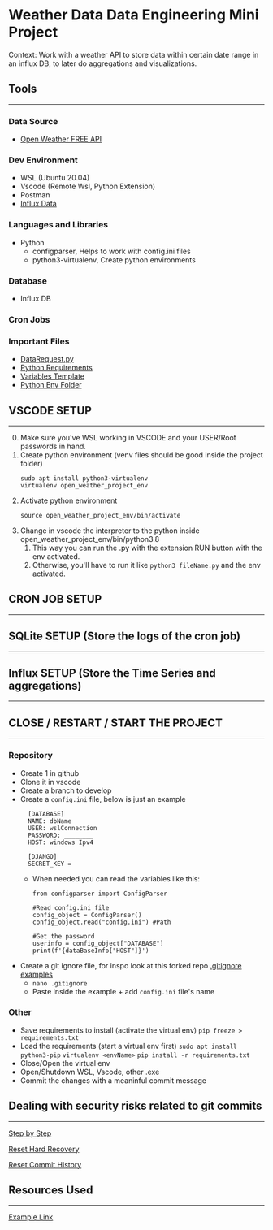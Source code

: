 # Weather Data Data Engineering Mini Project
Context: Work with a weather API to store data within certain date range in an influx DB, to later do aggregations and visualizations. 

## Tools 
---
### Data Source
* [Open Weather FREE API](https://openweathermap.org/)
###  Dev Environment
* WSL (Ubuntu 20.04)
* Vscode (Remote Wsl, Python Extension)
* Postman
* [Influx Data](influxdata.com)
### Languages and Libraries
* Python
  * configparser, Helps to work with config.ini files
  * python3-virtualenv, Create python environments
### Database
* Influx DB
### Cron Jobs
### Important Files
* [DataRequest.py]()
* [Python Requirements]()
* [Variables Template]()
* [Python Env Folder]()

## VSCODE SETUP 
---
0) Make sure you've WSL working in VSCODE and your USER/Root passwords in hand. 
1) Create python environment (venv files should be good inside the project folder)
    ```
    sudo apt install python3-virtualenv
    virtualenv open_weather_project_env
    ```
2) Activate python environment
    ``` 
    source open_weather_project_env/bin/activate
    ```
3) Change in vscode the interpreter to the python inside open_weather_project_env/bin/python3.8 
   1) This way you can run the .py with the extension RUN button with the env activated.
   2) Otherwise, you'll have to run it like `python3 fileName.py` and the env activated.

## CRON JOB SETUP 
---

## SQLite SETUP  (Store the logs of the cron job)
---

## Influx SETUP  (Store the Time Series and aggregations)
---


## CLOSE / RESTART / START  THE PROJECT
---
### Repository
  * Create 1 in github
  * Clone it in vscode
  * Create a branch to develop
  * Create a `config.ini` file, below is just an example
    ```
      [DATABASE]
      NAME: dbName
      USER: wslConnection
      PASSWORD: ________
      HOST: windows Ipv4

      [DJANGO]
      SECRET_KEY = 
    ```
    * When needed you can read the variables like this:
        ```
        from configparser import ConfigParser

        #Read config.ini file
        config_object = ConfigParser()
        config_object.read("config.ini") #Path

        #Get the password
        userinfo = config_object["DATABASE"]
        print(f'{dataBaseInfo["HOST"]}')
        ```
  * Create a git ignore file, for inspo look at this forked repo [.gitignore examples](https://github.com/ArmandoDLaRosa/gitignore)
    * `nano .gitignore`
    * Paste inside the example + add `config.ini` file's name
### Other
* Save requirements to install (activate the virtual env)
    `pip freeze > requirements.txt`
* Load the requirements (start a virtual env first)
    `sudo apt install python3-pip`
    `virtualenv <envName>`
    `pip install -r requirements.txt`
* Close/Open the virtual env
* Open/Shutdown WSL, Vscode, other .exe
* Commit the changes with a meaninful commit message


## Dealing with security risks related to git commits
---
[Step by Step](https://sethrobertson.github.io/GitFixUm/fixup.html)

[Reset Hard Recovery](https://stackoverflow.com/questions/7374069/undo-git-reset-hard-with-uncommitted-files-in-the-staging-area)

[Reset Commit History](https://stackoverflow.com/questions/13716658/how-to-delete-all-commit-history-in-github)

## Resources Used
---
[Example Link]()


